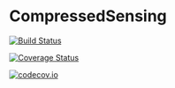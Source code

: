 # CompressedSensing

[![Build Status](https://travis-ci.org/Paalon/CompressedSensing.jl.svg?branch=master)](https://travis-ci.org/Paalon/CompressedSensing.jl)

[![Coverage Status](https://coveralls.io/repos/Paalon/CompressedSensing.jl/badge.svg?branch=master&service=github)](https://coveralls.io/github/Paalon/CompressedSensing.jl?branch=master)

[![codecov.io](http://codecov.io/github/Paalon/CompressedSensing.jl/coverage.svg?branch=master)](http://codecov.io/github/Paalon/CompressedSensing.jl?branch=master)
